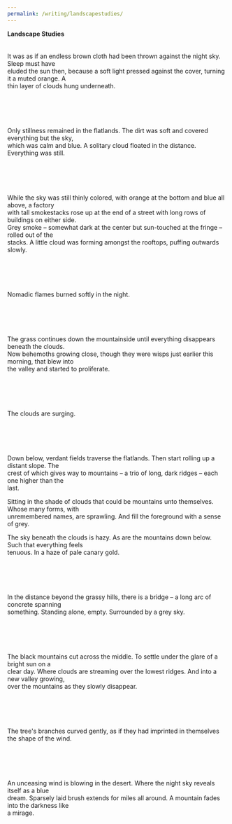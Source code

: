 ```yaml
---
permalink: /writing/landscapestudies/
---
```

**Landscape Studies**  
<br/><br/>
It was as if an endless brown cloth had been thrown against the night sky. Sleep must have  
eluded the sun then, because a soft light pressed against the cover, turning it a muted orange. A  
thin layer of clouds hung underneath.  
<br/><br/><br/><br/><br/>
Only stillness remained in the flatlands. The dirt was soft and covered everything but the sky,  
which was calm and blue. A solitary cloud floated in the distance. Everything was still.  
<br/><br/><br/><br/><br/>
While the sky was still thinly colored, with orange at the bottom and blue all above, a factory  
with tall smokestacks rose up at the end of a street with long rows of buildings on either side.  
Grey smoke – somewhat dark at the center but sun-touched at the fringe – rolled out of the  
stacks. A little cloud was forming amongst the rooftops, puffing outwards slowly.  
<br/><br/><br/><br/><br/>
Nomadic flames burned softly in the night.  
<br/><br/><br/><br/><br/>
The grass continues down the mountainside until everything disappears beneath the clouds.  
Now behemoths growing close, though they were wisps just earlier this morning, that blew into  
the valley and started to proliferate.  
<br/><br/><br/><br/><br/>
The clouds are surging.  
<br/><br/><br/><br/><br/>
Down below, verdant fields traverse the flatlands. Then start rolling up a distant slope. The  
crest of which gives way to mountains – a trio of long, dark ridges – each one higher than the  
last.  
  
Sitting in the shade of clouds that could be mountains unto themselves. Whose many forms, with  
unremembered names, are sprawling. And fill the foreground with a sense of grey.  
  
The sky beneath the clouds is hazy. As are the mountains down below. Such that everything feels  
tenuous. In a haze of pale canary gold.  
<br/><br/><br/><br/><br/>
In the distance beyond the grassy hills, there is a bridge – a long arc of concrete spanning  
something. Standing alone, empty. Surrounded by a grey sky.  
<br/><br/><br/><br/><br/>
The black mountains cut across the middle. To settle under the glare of a bright sun on a  
clear day. Where clouds are streaming over the lowest ridges. And into a new valley growing,  
over the mountains as they slowly disappear.  
<br/><br/><br/><br/><br/>
The tree's branches curved gently, as if they had imprinted in themselves the shape of the wind.  
<br/><br/><br/><br/><br/>
An unceasing wind is blowing in the desert. Where the night sky reveals itself as a blue  
dream. Sparsely laid brush extends for miles all around. A mountain fades into the darkness like  
a mirage.  